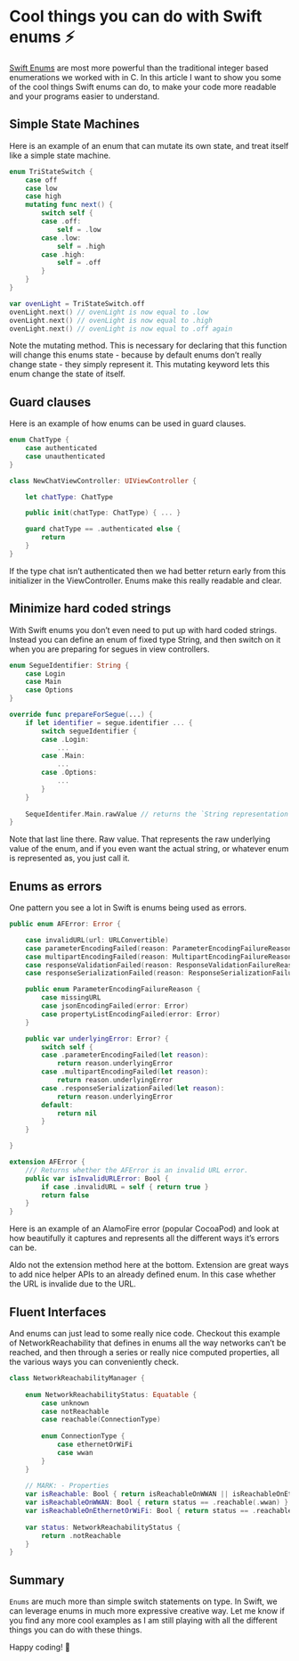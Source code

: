 # Cool things you can do with Swift enums ⚡

[Swift Enums](https://docs.swift.org/swift-book/LanguageGuide/Enumerations.html) are most more powerful than the traditional integer based enumerations we worked with in C. In this article I want to show you some of the cool things Swift enums can do, to make your code more readable and your programs easier to understand.

## Simple State Machines

Here is an example of an enum that can mutate its own state, and treat itself like a simple state machine.

```swift
enum TriStateSwitch {
    case off
    case low
    case high
    mutating func next() {
        switch self {
        case .off:
            self = .low
        case .low:
            self = .high
        case .high:
            self = .off
        }
    }
}

var ovenLight = TriStateSwitch.off
ovenLight.next() // ovenLight is now equal to .low
ovenLight.next() // ovenLight is now equal to .high
ovenLight.next() // ovenLight is now equal to .off again
```

Note the mutating method. This is necessary for declaring that this function will change this enums state - because by default enums don’t really change state - they simply represent it. This mutating keyword lets this enum change the state of itself.

## Guard clauses

Here is an example of how enums can be used in guard clauses.

```swift
enum ChatType {
    case authenticated
    case unauthenticated
}

class NewChatViewController: UIViewController {

    let chatType: ChatType

    public init(chatType: ChatType) { ... }

    guard chatType == .authenticated else {
        return
    }
}
```

If the type chat isn’t authenticated then we had better return early from this initializer in the ViewController. Enums make this really readable and clear.

## Minimize hard coded strings

With Swift enums you don’t even need to put up with hard coded strings. Instead you can define an enum of fixed type String, and then switch on it when you are preparing for segues in view controllers.

```swift
enum SegueIdentifier: String {
    case Login
    case Main
    case Options
}

override func prepareForSegue(...) {
    if let identifier = segue.identifier ... {
        switch segueIdentifier {
        case .Login:
            ...
        case .Main:
            ...
        case .Options:
            ...
        }
    }
    
    SequeIdentifer.Main.rawValue // returns the `String representation`
}
```

Note that last line there. Raw value. That represents the raw underlying value of the enum, and if you even want the actual string, or whatever enum is represented as, you just call it.

## Enums as errors

One pattern you see a lot in Swift is enums being used as errors. 

```swift
public enum AFError: Error {

    case invalidURL(url: URLConvertible)
    case parameterEncodingFailed(reason: ParameterEncodingFailureReason)
    case multipartEncodingFailed(reason: MultipartEncodingFailureReason)
    case responseValidationFailed(reason: ResponseValidationFailureReason)
    case responseSerializationFailed(reason: ResponseSerializationFailureReason)

    public enum ParameterEncodingFailureReason {
        case missingURL
        case jsonEncodingFailed(error: Error)
        case propertyListEncodingFailed(error: Error)
    }

    public var underlyingError: Error? {
        switch self {
        case .parameterEncodingFailed(let reason):
            return reason.underlyingError
        case .multipartEncodingFailed(let reason):
            return reason.underlyingError
        case .responseSerializationFailed(let reason):
            return reason.underlyingError
        default:
            return nil
        }
    }

}

extension AFError {
    /// Returns whether the AFError is an invalid URL error.
    public var isInvalidURLError: Bool {
        if case .invalidURL = self { return true }
        return false
    }
}
```

Here is an example of an AlamoFire error (popular CocoaPod) and look at how beautifully it captures and represents all the different ways it’s errors can be.

Aldo not the extension method here at the bottom. Extension are great ways to add nice helper APIs to an already defined enum. In this case whether the URL is invalide due to the URL.

## Fluent Interfaces

And enums can just lead to some really nice code. Checkout this example of NetworkReachability that defines in enums all the way networks can’t be reached, and then through a series or really nice computed properties, all the various ways you can conveniently check.

```swift
class NetworkReachabilityManager {
    
    enum NetworkReachabilityStatus: Equatable {
        case unknown
        case notReachable
        case reachable(ConnectionType)
        
        enum ConnectionType {
            case ethernetOrWiFi
            case wwan
        }
    }
    
    // MARK: - Properties
    var isReachable: Bool { return isReachableOnWWAN || isReachableOnEthernetOrWiFi }
    var isReachableOnWWAN: Bool { return status == .reachable(.wwan) }
    var isReachableOnEthernetOrWiFi: Bool { return status == .reachable(.ethernetOrWiFi) }
    
    var status: NetworkReachabilityStatus {
        return .notReachable
    }
}
```

## Summary

`Enums` are much more than simple switch statements on type. In Swift, we can leverage enums in much more expressive creative way. Let me know if you find any more cool examples as I am still playing with all the different things you can do with these things.

Happy coding! 🤖
